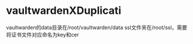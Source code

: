 # vaultwardenXDuplicati
vaultwarden的data目录在/root/vaultwarden/data
ssl文件夹在/root/ssl，需要将证书文件对应命名为key和cer
